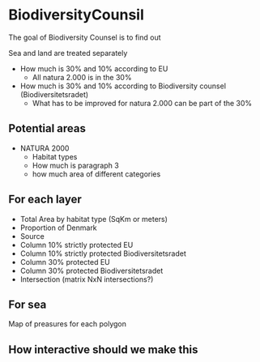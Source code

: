 
<!-- README.md is generated from README.Rmd. Please edit that file -->

# BiodiversityCounsil

<!-- badges: start -->
<!-- badges: end -->

The goal of Biodiversity Counsel is to find out

Sea and land are treated separately

-   How much is 30% and 10% according to EU
    -   All natura 2.000 is in the 30%
-   How much is 30% and 10% according to Biodiversity counsel
    (Biodiversitetsradet)
    -   What has to be improved for natura 2.000 can be part of the 30%

## Potential areas

-   NATURA 2000
    -   Habitat types
    -   How much is paragraph 3
    -   how much area of different categories

## For each layer

-   Total Area by habitat type (SqKm or meters)
-   Proportion of Denmark
-   Source
-   Column 10% strictly protected EU
-   Column 10% strictly protected Biodiversitetsradet
-   Column 30% protected EU
-   Column 30% protected Biodiversitetsradet
-   Intersection (matrix NxN intersections?)

## For sea

Map of preasures for each polygon

## How interactive should we make this
